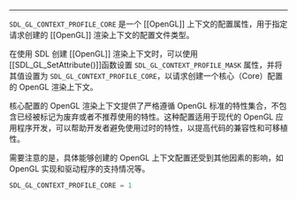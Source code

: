 
---
`SDL_GL_CONTEXT_PROFILE_CORE` 是一个 [[OpenGL]] 上下文的配置属性，用于指定请求创建的 [[OpenGL]] 渲染上下文的配置文件类型。

在使用 SDL 创建 [[OpenGL]] 渲染上下文时，可以使用 [[SDL_GL_SetAttribute()]]函数设置 `SDL_GL_CONTEXT_PROFILE_MASK` 属性，并将其值设置为 `SDL_GL_CONTEXT_PROFILE_CORE`，以请求创建一个核心（Core）配置的 OpenGL 渲染上下文。

核心配置的 OpenGL 渲染上下文提供了严格遵循 OpenGL 标准的特性集合，不包含已经被标记为废弃或者不推荐使用的特性。这种配置适用于现代的 OpenGL 应用程序开发，可以帮助开发者避免使用过时的特性，以提高代码的兼容性和可移植性。

需要注意的是，具体能够创建的 OpenGL 上下文配置还受到其他因素的影响，如 OpenGL 实现和驱动程序的支持情况等。
```c++
SDL_GL_CONTEXT_PROFILE_CORE = 1
```